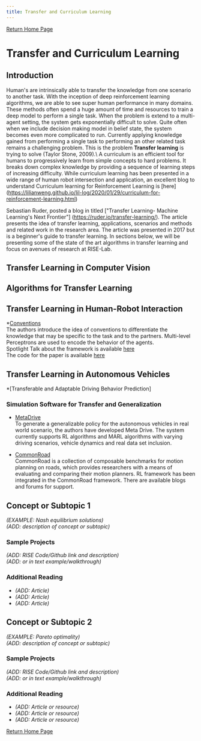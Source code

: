 ```yaml
---
title: Transfer and Curriculum Learning
---
```


[Return Home Page](../index.md)
# Transfer and Curriculum Learning
## Introduction
Human's are intrinsically able to transfer the knowledge from one scenario to another task. With the inception of deep reinforcement learning algorithms, we are able to see
super human performance in many domains. These methods often spend a huge amount of time and resources to train a deep model to perform a single task.
When the problem is extend to a multi-agent setting, the system gets exponentially difficult to solve. Quite often when we include decision making model
in belief state, the system becomes even more complicated to run. Currently applying knowledge gained from performing a single task to performing an other related task remains a challenging problem. This is the problem **Transfer
learning** is trying to solve (Taylor Stone, 2009).\\
A curriculum is an efficient tool for humans to progressively learn from simple concepts to hard problems. 
It breaks down complex knowledge by providing a sequence of learning steps of increasing difficulty.
While curriculum learning has been presented in a wide range of human robot intersection and application, an excellent blog to understand 
Curriculum learning for Reinforcement Learning is [here] (https://lilianweng.github.io/lil-log/2020/01/29/curriculum-for-reinforcement-learning.html)

Sebastian Ruder, posted a blog in titled ["Transfer Learning- Machine Learning's Next Frontier"] (https://ruder.io/transfer-learning/).
The article presents the idea of transfer learning, applications, scenarios and methods and related work in the research area. The article was presented in 2017 but is a beginner's guide to transfer learning.
In sections below, we will be presenting some of the state of the art algorithms in transfer learning and focus on avenues of research at RISE-Lab.

## Transfer Learning in Computer Vision



## Algorithms for Transfer Learning


## Transfer Learning in Human-Robot Interaction
*[Conventions](https://arxiv.org/pdf/2104.02871.pdf)\
The authors introduce the idea of conventions to differentiate the knowledge that may be specific to the task and to the partners. 
Multi-level Perceptrons are used to encode the behavior of the agents. \
Spotlight Talk about the framework is available [here](https://www.youtube.com/watch?v=rTPEPG4kc34&t=726s)\
The code for the paper is available [here](https://github.com/Stanford-ILIAD/Conventions-ModularPolicy)


## Transfer Learning in Autonomous Vehicles
*[Transferable and Adaptable Driving Behavior Prediction]

### Simulation Software for Transfer and Generalization
* [MetaDrive](https://decisionforce.github.io/metadrive/)\
To generate a generalizable policy for the autonomous vehicles in real world scenario, the authors have developed Meta Drive. 
The system currently supports RL algorithms and MARL algorithms with varying driving scenarios, vehicle dynamics and real data set inclusion.

* [CommonRoad](https://commonroad.in.tum.de/)\
CommonRoad is a collection of composable benchmarks for motion planning on roads, which provides researchers with a means of evaluating and comparing their motion planners.
RL framework has been integrated in the CommonRoad framework. There are available blogs and forums for support.

### 



## Concept or Subtopic 1
*(EXAMPLE: Nash equilibrium solutions)*\
*(ADD: description of concept or subtopic)*

### Sample Projects
*(ADD: RISE Code/Github link and description)*\
*(ADD: or in text example/walkthrough)*
 
### Additional Reading
+ *(ADD: Article)*
+ *(ADD: Article)*
+ *(ADD: Article)*


## Concept or Subtopic 2
*(EXAMPLE: Pareto optimality)*\
*(ADD: description of concept or subtopic)*

### Sample Projects
*(ADD: RISE Code/Github link and description)*\
*(ADD: or in text example/walkthrough)*

### Additional Reading
+ *(ADD: Article or resource)*
+ *(ADD: Article or resource)*
+ *(ADD: Article or resource)*

[Return Home Page](../index.md)
